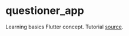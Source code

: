 # questioner_app

Learning basics Flutter concept. Tutorial [source](https://www.udemy.com/user/academind/).
